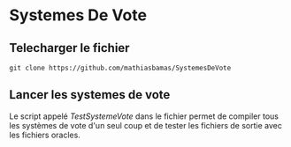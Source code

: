 # Systemes De Vote

## Telecharger le fichier 

```git clone https://github.com/mathiasbamas/SystemesDeVote```

## Lancer les systemes de vote

Le script appelé *TestSystemeVote* dans le fichier permet de compiler tous les systèmes de vote d'un seul coup et de tester les fichiers de sortie avec les fichiers oracles.
